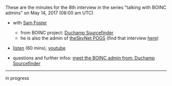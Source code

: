These are the minutes for the 8th interview in the series "talking with BOINC admins" on May 14, 2017 (08:00 am UTC)
* with [Sam Foster](http://pogs.theskynet.org/pogs/view_profile.php?userid=34171)
  * from BOINC project: [Duchamp Sourcefinder](http://sourcefinder.theskynet.org)
  * he is also the admin of [theSkyNet POGS](http://pogs.theskynet.org/) (find that interview [here](https://github.com/Erkan-Yilmaz/Gridcoin-hangout-minutes/blob/master/hangout_2017_02_13.MD))


* [listen](https://soundcloud.com/gridcoin-community-hangouts/gridcoin-interview-008-sourcefinder-skynet) (60 mins), [youtube]()
* questions and further infos: [meet the BOINC admin from: Duchamp Sourcefinder](https://steemit.com/gridcoin/@erkan/meet-the-boinc-admin-from-duchamp-sourcefinder)

***

in progress
